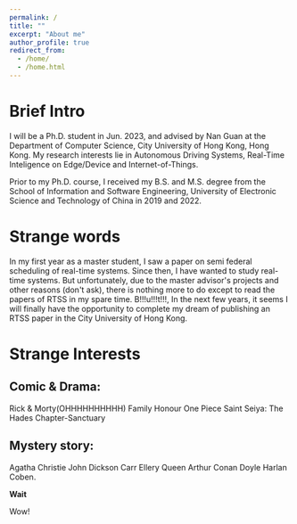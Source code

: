 ```yaml
---
permalink: /
title: ""
excerpt: "About me"
author_profile: true
redirect_from: 
  - /home/
  - /home.html
---
```


Brief Intro
======
I will be a Ph.D. student in Jun. 2023, and advised by Nan Guan at the Department of Computer Science, City University of Hong Kong, Hong Kong. My research interests lie in Autonomous Driving Systems, Real-Time Inteligence on Edge/Device and Internet-of-Things. 

Prior to my Ph.D. course, I received my B.S. and M.S. degree from the School of Information and Software Engineering, University of Electronic Science and Technology of China in 2019 and 2022.


Strange words
======
In my first year as a master student, I saw a paper on semi federal scheduling of real-time systems. Since then, I have wanted to study real-time systems. But unfortunately, due to the master advisor's projects and other reasons (don't ask), there is nothing more to do except to read the papers of RTSS in my spare time. B!!!u!!!t!!!, In the next few years, it seems I will finally have the opportunity to complete my dream of publishing an RTSS paper in the City University of Hong Kong.

Strange Interests
======
Comic & Drama:
------ 
Rick & Morty(OHHHHHHHHHH)
Family Honour
One Piece
Saint Seiya: The Hades Chapter-Sanctuary

Mystery story: 
------
Agatha Christie
John Dickson Carr
Ellery Queen
Arthur Conan Doyle
Harlan Coben.

**Wait**

Wow!